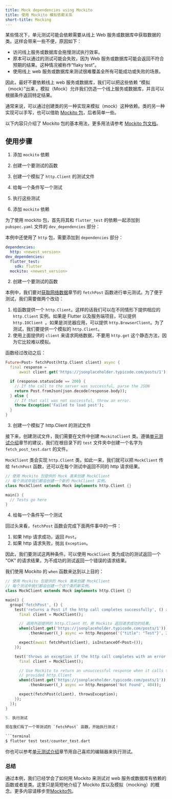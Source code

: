 ```yaml
---
title: Mock dependencies using Mockito
title: 使用 Mockito 模拟依赖关系
short-title: Mocking
---
```


某些情况下，单元测试可能会依赖需要从线上 Web 服务或数据库中获取数据的类。这样会带来一些不便，原因如下： 

* 访问线上服务或数据库会拖慢测试执行效率。
* 原本可以通过的测试可能会失败，因为 Web 服务或数据库可能会返回不符合预期的结果。这种情况被称作“flaky test”。
* 使用线上 web 服务或数据库来测试很难覆盖全所有可能成功或失败的场景。

因此，最好不要依赖线上 web 服务或数据库，我们可以把这些依赖 “模拟（mock）”出来 。模拟（Mock）允许我们仿造一个线上服务或数据库，并且可以根据条件返回特定结果。

通常来说，可以通过创建类的另一种实现来模拟（mock）这种依赖。类的另一种实现可以手写，也可以借助 [Mockito 包]({{site.pub-pkg}}/mockito)，后者简单一些。

以下内容只介绍了 Mockito 包的基本用法，更多用法请参考 [Mockito 包文档]({{site.pub-pkg}}/mockito)。

## 使用步骤

1. 添加 `mockito` 依赖
2. 创建一个要测试的函数
3. 创建一个模拟了 `http.Client` 的测试文件
4. 给每一个条件写一个测试
5. 执行这些测试

1. 添加 `mockito` 依赖

为了使用 mockito 包，首先将其和 `flutter_test` 的依赖一起添加到 `pubspec.yaml` 文件的 `dev_dependencies` 部分：

本例中还使用了 `http` 包，需要添加到 `dependencies` 部分：

```yaml
dependencies:
  http: <newest_version>
dev_dependencies:
  flutter_test:
    sdk: flutter
  mockito: <newest_version>
```


2. 创建一个要测试的函数

本例中，我们要对[获取网络数据](/docs/cookbook/networking/fetch-data/)章节的 `fetchPost` 函数进行单元测试。为了便于测试，我们需要做两个改动：

1. 给函数提供一个 `http.Client`。这样的话我们可以在不同情形下提供相应的 `http.Client` 实例。如果是 Flutter 以及服务端项目，可以提供 `http.IOClient `。如果是浏览器应用，可以提供 `http.BrowserClient`。为了测试，我们要提供一个模拟的 `http.Client`。
2. 使用上面提供的 `client` 来请求网络数据，不要用 `http.get` 这个静态方法，因为它比较难以模拟。

函数经过改动之后：

<!-- skip -->
```dart
Future<Post> fetchPost(http.Client client) async {
  final response =
      await client.get('https://jsonplaceholder.typicode.com/posts/1');

  if (response.statusCode == 200) {
    // If the call to the server was successful, parse the JSON
    return Post.fromJson(json.decode(response.body));
  } else {
    // If that call was not successful, throw an error.
    throw Exception('Failed to load post');
  }
}
```

3. 创建一个模拟了 http.Client 的测试文件

接下来，创建测试文件，我们需要在文件中创建 `MockitoClient` 类。遵循[单元测试介绍](/docs/cookbook/testing/unit/)章节的建议，我们在根目录下的 `test` 文件夹中创建一个名字为 `fetch_post_test.dart` 的文件。

`MockClient` 类会实现 `http.Client` 类。如此一来，我们就可以把 `MockClient` 传给 `fetchPost` 函数，还可以在每个测试中返回不同的 http 请求结果。

<!-- skip -->
```dart
// 使用 Mockito 包提供的 Mock 类来创建 MockClient
// 每个测试中我们都会创建一个新的 MockClient 实例。
class MockClient extends Mock implements http.Client {}

main() {
  // Tests go here
}
```

4. 给每一个条件写一个测试

回过头来看，`fetchPost` 函数会完成下面两件事中的一件：

1. 如果 http 请求成功，返回 `Post`。
2. 如果 http 请求失败，抛出 `Exception`。

因此，我们要测试这两种条件。可以使用 `MockClient` 类为成功的测试返回一个 "OK" 的请求结果，为不成功的测试返回一个错误的请求结果。

我们使用 Mockito 的 `when` 函数来达到以上目的：

```dart
// 使用 Mockito 包提供的 Mock 类来创建 MockClient
// 每个测试中我们都会创建一个这个类的新实例。
class MockClient extends Mock implements http.Client {}

main() {
  group('fetchPost', () {
    test('returns a Post if the http call completes successfully', () async {
      final client = MockClient();

      // 调用外部提供的 http.Client 时，用 Mockito 返回请求成功的结果。
      when(client.get('https://jsonplaceholder.typicode.com/posts/1'))
          .thenAnswer((_) async => http.Response('{"title": "Test"}', 200));

      expect(await fetchPost(client), isInstanceOf<Post>());
    });

    test('throws an exception if the http call completes with an error', () {
      final client = MockClient();

      // Use Mockito to return an unsuccessful response when it calls the
      // provided http.Client
      when(client.get('https://jsonplaceholder.typicode.com/posts/1'))
          .thenAnswer((_) async => http.Response('Not Found', 404));

      expect(fetchPost(client), throwsException);
    });
  });
}

5. 执行测试

现在我们有了一个带测试的 `fetchPost` 函数，开始执行测试！

```terminal
$ flutter test test/counter_test.dart
```

你也可以参考[单元测试介绍](/docs/cookbook/testing/unit#run-tests-using-intellij-or-vscode)章节用自己喜欢的编辑器来执行测试。

### 总结
通过本例，我们已经学会了如何用 Mockito 来测试对 web 服务或数据库有依赖的函数或者是类。这里只是简短地介绍了 Mockito 库以及模拟（mocking）的概念。更多内容请移步至[Mockito包](https://pub.dartlang.org/packages/mockito)。